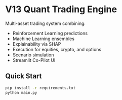 # V13 Quant Trading Engine

Multi-asset trading system combining:

- Reinforcement Learning predictions
- Machine Learning ensembles
- Explainability via SHAP
- Execution for equities, crypto, and options
- Scenario simulation
- Streamlit Co-Pilot UI

## Quick Start

```bash
pip install -r requirements.txt
python main.py
